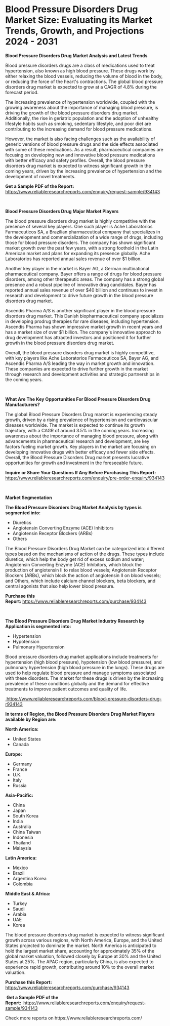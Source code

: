 <p><h1>Blood Pressure Disorders Drug Market Size: Evaluating its Market Trends, Growth, and Projections 2024 - 2031</h1></p><p><strong>Blood Pressure Disorders Drug Market Analysis and Latest Trends</strong></p>
<p><p>Blood pressure disorders drugs are a class of medications used to treat hypertension, also known as high blood pressure. These drugs work by either relaxing the blood vessels, reducing the volume of blood in the body, or reducing the force of the heart's contractions. The global blood pressure disorders drug market is expected to grow at a CAGR of 4.8% during the forecast period.</p><p>The increasing prevalence of hypertension worldwide, coupled with the growing awareness about the importance of managing blood pressure, is driving the growth of the blood pressure disorders drug market. Additionally, the rise in geriatric population and the adoption of unhealthy lifestyle habits such as smoking, sedentary lifestyle, and poor diet are contributing to the increasing demand for blood pressure medications.</p><p>However, the market is also facing challenges such as the availability of generic versions of blood pressure drugs and the side effects associated with some of these medications. As a result, pharmaceutical companies are focusing on developing new and innovative blood pressure medications with better efficacy and safety profiles. Overall, the blood pressure disorders drug market is expected to witness significant growth in the coming years, driven by the increasing prevalence of hypertension and the development of novel treatments.</p></p>
<p><strong>Get a Sample PDF of the Report:&nbsp;</strong> <a href="https://www.reliableresearchreports.com/enquiry/request-sample/934143">https://www.reliableresearchreports.com/enquiry/request-sample/934143</a></p>
<p>&nbsp;</p>
<p><strong>Blood Pressure Disorders Drug Major Market Players</strong></p>
<p><p>The blood pressure disorders drug market is highly competitive with the presence of several key players. One such player is Ache Laboratorios Farmaceuticos SA, a Brazilian pharmaceutical company that specializes in the development and commercialization of a wide range of drugs, including those for blood pressure disorders. The company has shown significant market growth over the past few years, with a strong foothold in the Latin American market and plans for expanding its presence globally. Ache Laboratorios has reported annual sales revenue of over $1 billion.</p><p>Another key player in the market is Bayer AG, a German multinational pharmaceutical company. Bayer offers a range of drugs for blood pressure disorders, among other therapeutic areas. The company has a strong global presence and a robust pipeline of innovative drug candidates. Bayer has reported annual sales revenue of over $40 billion and continues to invest in research and development to drive future growth in the blood pressure disorders drug market.</p><p>Ascendis Pharma A/S is another significant player in the blood pressure disorders drug market. This Danish biopharmaceutical company specializes in developing prodrug therapies for rare diseases, including hypertension. Ascendis Pharma has shown impressive market growth in recent years and has a market size of over $1 billion. The company's innovative approach to drug development has attracted investors and positioned it for further growth in the blood pressure disorders drug market.</p><p>Overall, the blood pressure disorders drug market is highly competitive, with key players like Ache Laboratorios Farmaceuticos SA, Bayer AG, and Ascendis Pharma A/S leading the way in market growth and innovation. These companies are expected to drive further growth in the market through research and development activities and strategic partnerships in the coming years.</p></p>
<p>&nbsp;</p>
<p><strong>What Are The Key Opportunities For Blood Pressure Disorders Drug Manufacturers?</strong></p>
<p><p>The global Blood Pressure Disorders Drug market is experiencing steady growth, driven by a rising prevalence of hypertension and cardiovascular diseases worldwide. The market is expected to continue its growth trajectory, with a CAGR of around 3.5% in the coming years. Increasing awareness about the importance of managing blood pressure, along with advancements in pharmaceutical research and development, are key factors fueling market growth. Key players in the market are focusing on developing innovative drugs with better efficacy and fewer side effects. Overall, the Blood Pressure Disorders Drug market presents lucrative opportunities for growth and investment in the foreseeable future.</p></p>
<p><strong>Inquire or Share Your Questions If Any Before Purchasing This Report:</strong> <a href="https://www.reliableresearchreports.com/enquiry/pre-order-enquiry/934143">https://www.reliableresearchreports.com/enquiry/pre-order-enquiry/934143</a></p>
<p>&nbsp;</p>
<p><strong>Market Segmentation</strong></p>
<p><strong>The Blood Pressure Disorders Drug Market Analysis by types is segmented into:</strong></p>
<p><ul><li>Diuretics</li><li>Angiotensin Converting Enzyme (ACE) Inhibitors</li><li>Angiotensin Receptor Blockers (ARBs)</li><li>Others</li></ul></p>
<p><p>The Blood Pressure Disorders Drug Market can be categorized into different types based on the mechanisms of action of the drugs. These types include diuretics, which help the body get rid of excess sodium and water; Angiotensin Converting Enzyme (ACE) Inhibitors, which block the production of angiotensin II to relax blood vessels; Angiotensin Receptor Blockers (ARBs), which block the action of angiotensin II on blood vessels; and Others, which include calcium channel blockers, beta blockers, and central agonists that also help lower blood pressure.</p></p>
<p><strong>Purchase this Report:&nbsp;</strong><a href="https://www.reliableresearchreports.com/purchase/934143">https://www.reliableresearchreports.com/purchase/934143</a></p>
<p>&nbsp;</p>
<p><strong>The Blood Pressure Disorders Drug Market Industry Research by Application is segmented into:</strong></p>
<p><ul><li>Hypertension</li><li>Hypotension</li><li>Pulmonary Hypertension</li></ul></p>
<p><p>Blood pressure disorders drug market applications include treatments for hypertension (high blood pressure), hypotension (low blood pressure), and pulmonary hypertension (high blood pressure in the lungs). These drugs are used to help regulate blood pressure and manage symptoms associated with these disorders. The market for these drugs is driven by the increasing prevalence of these conditions globally and the demand for effective treatments to improve patient outcomes and quality of life.</p></p>
<p><a href="https://www.reliableresearchreports.com/blood-pressure-disorders-drug-r934143">&nbsp;https://www.reliableresearchreports.com/blood-pressure-disorders-drug-r934143</a></p>
<p><strong>In terms of Region, the Blood Pressure Disorders Drug Market Players available by Region are:</strong></p>
<p>
    <p> <strong> North America: </strong>
        <ul>
            <li>United States</li>
            <li>Canada</li>
        </ul>
        </p> 
    <p> <strong> Europe: </strong>
        <ul>
            <li>Germany</li>
            <li>France</li>
            <li>U.K.</li>
            <li>Italy</li>
            <li>Russia</li>
        </ul>
        </p> 
    <p> <strong> Asia-Pacific: </strong>
        <ul>
            <li>China</li>
            <li>Japan</li>
            <li>South Korea</li>
            <li>India</li>
            <li>Australia</li>
            <li>China Taiwan</li>
            <li>Indonesia</li>
            <li>Thailand</li>
            <li>Malaysia</li>
        </ul>
        </p> 
    <p> <strong> Latin America: </strong>
        <ul>
            <li>Mexico</li>
            <li>Brazil</li>
            <li>Argentina Korea</li>
            <li>Colombia</li>
        </ul>
        </p> 
    <p> <strong> Middle East & Africa: </strong>
        <ul>
            <li>Turkey</li>
            <li>Saudi</li>
            <li>Arabia</li>
            <li>UAE</li>
            <li>Korea</li>
        </ul>
    </p>
    </p>
<p><p>The blood pressure disorders drug market is expected to witness significant growth across various regions, with North America, Europe, and the United States projected to dominate the market. North America is anticipated to hold the largest market share, accounting for approximately 35% of the global market valuation, followed closely by Europe at 30% and the United States at 25%. The APAC region, particularly China, is also expected to experience rapid growth, contributing around 10% to the overall market valuation.</p></p>
<p><strong>Purchase this Report: </strong><a href="https://www.reliableresearchreports.com/purchase/934143">https://www.reliableresearchreports.com/purchase/934143</a></p>
<p>&nbsp;<strong>Get a Sample PDF of the Report:&nbsp;&nbsp;</strong><a href="https://www.reliableresearchreports.com/enquiry/request-sample/934143">https://www.reliableresearchreports.com/enquiry/request-sample/934143</a></p>
<p><strong></strong></p>
<p>Check more reports on https://www.reliableresearchreports.com/</p>